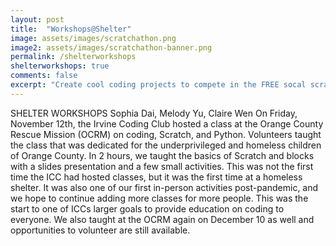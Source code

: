 ```yaml
---
layout: post
title:  "Workshops@Shelter"
image: assets/images/scratchathon.png
image2: assets/images/scratchathon-banner.png
permalink: /shelterworkshops
shelterworkshops: true
comments: false
excerpt: "Create cool coding projects to compete in the FREE socal scratchathon!"
---
```


SHELTER WORKSHOPS
Sophia Dai, Melody Yu, Claire Wen
On Friday, November 12th, the Irvine
Coding Club hosted a class at the Orange
County Rescue Mission (OCRM) on
coding, Scratch, and Python. Volunteers
taught the class that was dedicated for
the underprivileged and homeless
children of Orange County. In 2 hours, we
taught the basics of Scratch and blocks
with a slides presentation and a few small
activities.
This was not the first time the ICC had
hosted classes, but it was the first time at a
homeless shelter. It was also one of our
first in-person activities post-pandemic,
and we hope to continue adding more
classes for more people. This was the start
to one of ICCs larger goals to provide
education on coding to everyone. We also
taught at the OCRM again on December 10
as well and opportunities to volunteer are
still available.
